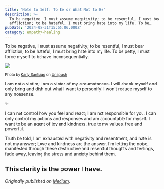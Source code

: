 ```yaml
---
title: 'Note to Self: To Be or What Not to Be'
description: >-
  To be negative, I must assume negativity; to be resentful, I must bear
  affliction; to be hateful, I must bring hate into my life. To be…
pubDate: '2024-05-31T15:55:06.000Z'
category: empathy-healing
---
```


To be negative, I must assume negativity; to be resentful, I must bear affliction; to be hateful, I must bring hate into my life. To be petty, I must force myself to behave inconsequentially.

![](https://cdn-images-1.medium.com/max/800/0*MO6MTl5sJv2klU9b)

<small>Photo by [Karly Santiago](https://unsplash.com/@clothandtwig?utm_source=medium&utm_medium=referral) on [Unsplash](https://unsplash.com?utm_source=medium&utm_medium=referral)</small>

I am not a victim; I am a victor of my circumstances. I will check myself and only bring and dish out what I want to personify! I won’t reduce myself to any nonsense.

✨

I can not control how you feel and react; I am not responsible for you. I can only control my actions and responses and am accountable for myself. I want to be an agent of joy and kindness, true to my values, free and powerful.

Truth be told, I am exhausted with negativity and resentment, and hate is not my answer; Love and kindness are the answer. I’m letting the noise, manifested through these destructive and resentful thoughts and feelings, fade away, leaving the stress and anxiety behind them.

This clarity is the power I have.
---

_Originally published on [Medium](https://medium.com/@wizards777/note-to-self-to-be-or-what-not-to-be-aeff3569b5f2)._
